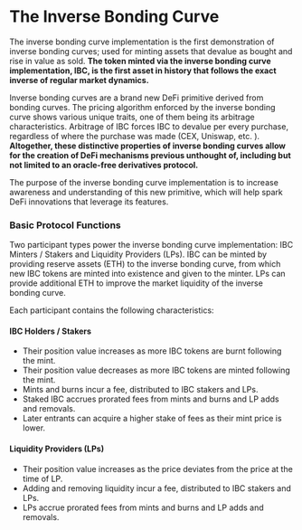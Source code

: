 # The Inverse Bonding Curve

The inverse bonding curve implementation is the first demonstration of inverse bonding curves; used for minting assets that devalue as bought and rise in value as sold. **The token minted via the inverse bonding curve implementation, IBC, is the first asset in history that follows the exact inverse of regular market dynamics.**&#x20;

Inverse bonding curves are a brand new DeFi primitive derived from bonding curves. The pricing algorithm enforced by the inverse bonding curve shows various unique traits, one of them being its arbitrage characteristics. Arbitrage of IBC forces IBC to devalue per every purchase, regardless of where the purchase was made (CEX, Uniswap, etc. ). **Altogether, these distinctive properties of inverse bonding curves allow for the creation of DeFi mechanisms previous unthought of, including but not limited to an oracle-free derivatives protocol.**&#x20;

The purpose of the inverse bonding curve implementation is to increase awareness and understanding of this new primitive, which will help spark DeFi innovations that leverage its features.&#x20;



### Basic Protocol Functions

Two participant types power the inverse bonding curve implementation: IBC Minters / Stakers and Liquidity Providers (LPs). IBC can be minted by providing reserve assets (ETH) to the inverse bonding curve, from which new IBC tokens are minted into existence and given to the minter. LPs can provide additional ETH to improve the market liquidity of the inverse bonding curve.&#x20;



Each participant contains the following characteristics:&#x20;

#### IBC Holders / Stakers

* Their position value increases as more IBC tokens are burnt following the mint.&#x20;
* Their position value decreases as more IBC tokens are minted following the mint.&#x20;
* Mints and burns incur a fee, distributed to IBC stakers and LPs.&#x20;
* Staked IBC accrues prorated fees from mints and burns and LP adds and removals.&#x20;
* Later entrants can acquire a higher stake of fees as their mint price is lower.&#x20;



#### Liquidity Providers (LPs)

* Their position value increases as the price deviates from the price at the time of LP.&#x20;
* Adding and removing liquidity incur a fee, distributed to IBC stakers and LPs.&#x20;
* LPs accrue prorated fees from mints and burns and LP adds and removals.&#x20;
